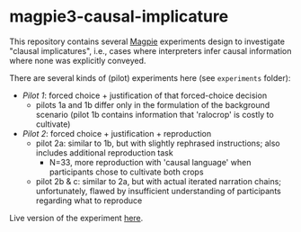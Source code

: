 # magpie3-causal-implicature

This repository contains several [Magpie](https://magpie-experiments.org/) experiments design to investigate "clausal implicatures", i.e., cases where interpreters infer causal information where none was explicitly conveyed.

There are several kinds of (pilot) experiments here (see `experiments` folder):

- *Pilot 1*: forced choice + justification of that forced-choice decision
  + pilots 1a and 1b differ only in the formulation of the background scenario (pilot 1b contains information that 'ralocrop' is costly to cultivate)
- *Pilot 2*: forced choice + justification + reproduction
  + pilot 2a: similar to 1b, but with slightly rephrased instructions; also includes additional reproduction task
    - N=33, more reproduction with 'causal language' when participants chose to cultivate both crops
  + pilot 2b & c: similar to 2a, but with actual iterated narration chains; unfortunately, flawed by insufficient understanding of participants regarding what to reproduce

Live version of the experiment [here](https://magpie-ea.github.io/magpie3-causal-implicature/).
